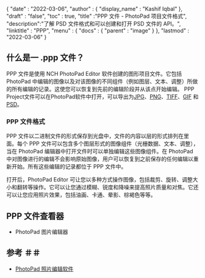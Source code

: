 {
  "date" : "2022-03-06",
  "author" : {
    "display_name" : "Kashif Iqbal"
},
  "draft" : "false",
  "toc" : true,
  "title" :"PPP 文件 - PhotoPad 项目文件格式",
  "description":"了解 PSD 文件格式和可以创建和打开 PSD 文件的 API。",
  "linktitle" : "PPP",
  "menu" : {
    "docs" : {
      "parent" : "image"
}
},
  "lastmod" : "2022-03-06"
}

## 什么是一 .ppp 文件？

PPP 文件是使用 NCH PhotoPad Editor 软件创建的图形项目文件。它包括 PhotoPad 中编辑的图像以及对该图像的不同组件（例如图层、文本、调整）所做的所有编辑的记录。这使您可以恢复到先前的编辑阶段并从该点开始编辑。 PPP Project文件可以在PhotoPad软件中打开，可以导出为[JPG](/zh/image/jpeg/)、[PNG](/zh/image/png/)、[TIFF](/zh/image/tiff/)、[GIF](/zh/image/gif/) 和 [PSD](/zh/image/psd/)。

### PPP 文件格式

PPP 文件以二进制文件的形式保存到光盘中，文件的内容以层的形式排列在里面。每个 PPP 文件可以包含多个图层形式的图像组件（光栅数据、文本、调整），当在 PhotoPad 编辑器中打开文件时可以单独编辑这些图像组件。在 PhotoPad 中对图像进行的编辑不会影响原始图像，用户可以恢复到之前保存的任何编辑以重新开始。所有这些编辑的记录都位于 PPP 文件中。

打开后，PhotoPad Editor 可让您以多种方式操作图像，包括裁剪、旋转、调整大小和翻转等操作。它可以让您通过模糊、锐度和降噪来提高照片质量和对焦。它还可以让您应用照片效果，包括油画、卡通、晕影、棕褐色等等。

## PPP 文件查看器

* PhotoPad 图片编辑器

## 参考 ＃＃

* [PhotoPad 照片编辑软件](https://www.nchsoftware.com/photoeditor/index.html)

